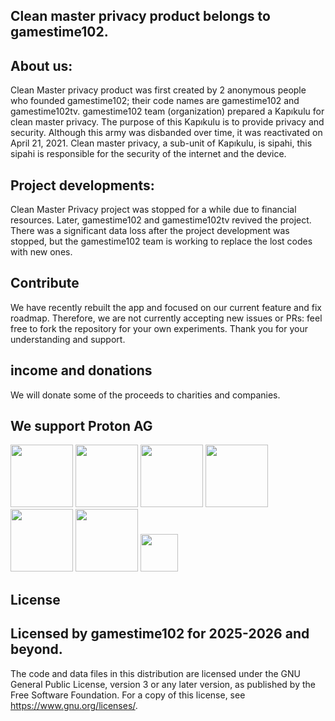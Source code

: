 Clean master privacy product belongs to gamestime102.
------------------------------------------------------------------------------------------------------
About us:
------------------------------------------------------------------------------------------------------
Clean Master privacy product was first created by 2 anonymous people who founded gamestime102; their code names are gamestime102 and gamestime102tv. gamestime102 team (organization) prepared a Kapıkulu for clean master privacy. The purpose of this Kapıkulu is to provide privacy and security.
Although this army was disbanded over time, it was reactivated on April 21, 2021. Clean master privacy, a sub-unit of Kapıkulu, is sipahi, this sipahi is responsible for the security of the internet and the device. 

Project developments:
----------------------------------------------------------------------------------------------------
Clean Master Privacy project was stopped for a while due to financial resources. Later, gamestime102 and gamestime102tv revived the project. There was a significant data loss after the project development was stopped, but the gamestime102 team is working to replace the lost codes with new ones.

Contribute
------------------------------------------------------------------------------------------------------
We have recently rebuilt the app and focused on our current feature and fix roadmap. Therefore, we are not currently accepting new issues or PRs: feel free to fork the repository for your own experiments. Thank you for your understanding and support.

income and donations
-------------------------------------------------------------------------------------------------------
We will donate some of the proceeds to charities and companies.

We support Proton AG
--------------------------------------------------------------------------------------------------------
<img src="https://github.com/user-attachments/assets/8472e1a0-5605-404e-b906-1e8b69275595"
height="100">
<img src="https://github.com/user-attachments/assets/30ceabf7-8768-4fe9-989a-6389642e7084"
height="100">
<img src="https://github.com/user-attachments/assets/89e1abd5-f0e4-4f39-a2aa-14b37e5ead2a"
height="100">
<img src="https://github.com/user-attachments/assets/8256fb3c-dc15-40f2-bcce-44fd98f30adc"
height="100">
<img src="https://github.com/user-attachments/assets/8243f98a-e306-40ef-82e8-cd9ff68b41ee"
height="100">
<img src="https://github.com/user-attachments/assets/9b32e695-fc63-4e1d-9234-63cd77f1e93b"
height="100">
<img src="https://github.com/user-attachments/assets/1a9acf85-cfd0-4627-99a9-579f2eaa3fe1"
height="60">

License
--------------------------------------------------------------------------------------------------------
Licensed by gamestime102 for 2025-2026 and beyond.
--------------------------------------------------------------------------------------------------------

The code and data files in this distribution are licensed under the GNU General Public License, version 3 or any later version, as published by the Free Software Foundation. For a copy of this license, see https://www.gnu.org/licenses/.
